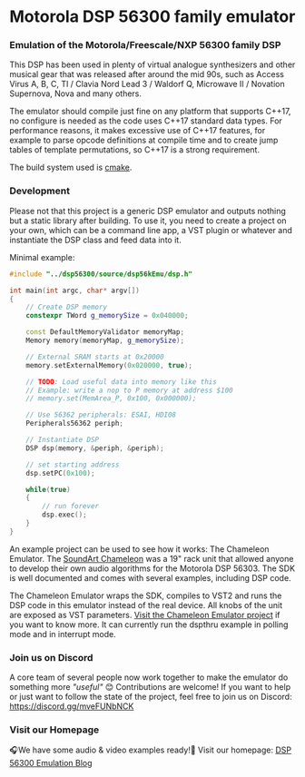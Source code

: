 # Motorola DSP 56300 family emulator

### Emulation of the Motorola/Freescale/NXP 56300 family DSP

This DSP has been used in plenty of virtual analogue synthesizers and other musical gear that was released after around the mid 90s, such as Access Virus A, B, C, TI / Clavia Nord Lead 3 / Waldorf Q, Microwave II / Novation Supernova, Nova and many others.

The emulator should compile just fine on any platform that supports C++17, no configure is needed as the code uses C++17 standard data types. For performance reasons, it makes excessive use of C++17 features, for example to parse opcode definitions at compile time and to create jump tables of template permutations, so C++17 is a strong requirement.

The build system used is [cmake](https://cmake.org/).

### Development

Please not that this project is a generic DSP emulator and outputs nothing but a static library after building. To use it, you need to create a project on your own, which can be a command line app, a VST plugin or whatever and instantiate the DSP class and feed data into it.

Minimal example:
```c++
#include "../dsp56300/source/dsp56kEmu/dsp.h"

int main(int argc, char* argv[])
{
	// Create DSP memory
	constexpr TWord g_memorySize = 0x040000;

	const DefaultMemoryValidator memoryMap;
	Memory memory(memoryMap, g_memorySize);

	// External SRAM starts at 0x20000
	memory.setExternalMemory(0x020000, true);

	// TODO: Load useful data into memory like this
	// Example: write a nop to P memory at address $100
	// memory.set(MemArea_P, 0x100, 0x000000);

	// Use 56362 peripherals: ESAI, HDI08
	Peripherals56362 periph;

	// Instantiate DSP
	DSP dsp(memory, &periph, &periph);

	// set starting address
	dsp.setPC(0x100); 

	while(true)
	{
		// run forever
		dsp.exec();
	}
}
```
An example project can be used to see how it works: The Chameleon Emulator.
The [SoundArt Chameleon](https://www.chameleon.synth.net/english/index.shtml) was a 19" rack unit that allowed anyone to develop their own audio algorithms for the Motorola DSP 56303. The SDK is well documented and comes with several examples, including DSP code.

The Chameleon Emulator wraps the SDK, compiles to VST2 and runs the DSP code in this emulator instead of the real device. All knobs of the unit are exposed as VST parameters. [Visit the Chameleon Emulator project](https://github.com/Lyve1981/chameleonEmulator/) if you want to know more.
It can currently run the dspthru example in polling mode and in interrupt mode.

### Join us on Discord

A core team of several people now work together to make the emulator do something more *"useful"* 😊
Contributions are welcome! If you want to help or just want to follow the state of the project, feel free to join us on Discord: https://discord.gg/mveFUNbNCK

### Visit our Homepage

🎧We have some audio & video examples ready!🎵
Visit our homepage:
[DSP 56300 Emulation Blog](https://dsp56300.wordpress.com/)
